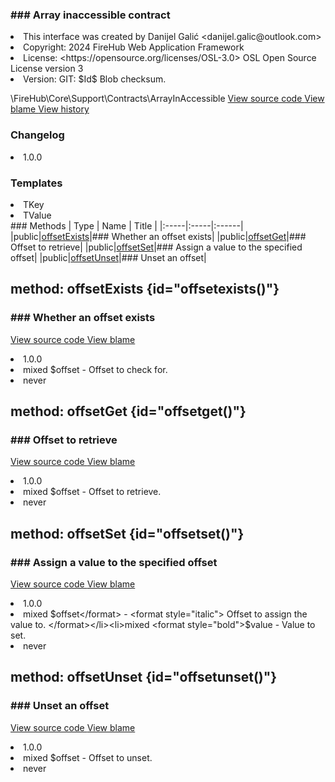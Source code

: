 <title># ArrayInAccessible</title>

<code-block lang="php">
<![CDATA[interface ArrayInAccessible]]>
</code-block>













### ### Array inaccessible contract



<deflist>
    <def title="Interface basic info:">
        <list><li>This interface was created by Danijel Galić &lt;danijel.galic@outlook.com&gt;</li><li>Copyright: 2024 FireHub Web Application Framework</li><li>License: &lt;https://opensource.org/licenses/OSL-3.0&gt; OSL Open Source License version 3</li><li>Version: GIT: $Id$ Blob checksum.</li></list>
    </def>
</deflist>

<deflist><def title="Fully Qualified Interface Name:">
        \FireHub\Core\Support\Contracts\ArrayInAccessible
    </def><def title="Source code:">
        <a href="https://github.com/The-FireHub-Project/Core/blob/develop-pre-alpha-m1/src/support/contracts/firehub.ArrayInAccessible.php#L29">
            View source code
        </a>
    </def>
    <def title="Blame:">
        <a href="https://github.com/The-FireHub-Project/Core/blame/develop-pre-alpha-m1/src/support/contracts/firehub.ArrayInAccessible.php">
            View blame
        </a>
    </def>
    <def title="History:">
        <a href="https://github.com/The-FireHub-Project/Core/commits/develop-pre-alpha-m1/src/support/contracts/firehub.ArrayInAccessible.php">
            View history
        </a>
    </def></deflist>
### Changelog
<deflist>
    <def title="Version history:">
        <list><li>1.0.0</li></list>
    </def>
</deflist>


### Templates
<deflist>
    <def title="This interface has templates:">
        <list><li>TKey</li><li>TValue</li></list>
    </def>
</deflist>
### Methods
| Type | Name | Title |
|:-----|:-----|:------|
|public|<a href="#offsetexists()">offsetExists</a>|### Whether an offset exists|
|public|<a href="#offsetget()">offsetGet</a>|### Offset to retrieve|
|public|<a href="#offsetset()">offsetSet</a>|### Assign a value to the specified offset|
|public|<a href="#offsetunset()">offsetUnset</a>|### Unset an offset|

## method: offsetExists {id="offsetexists()"}

<code-block lang="php">
    <![CDATA[public ArrayInAccessible::offsetExists(mixed $offset):never]]>
</code-block>













### ### Whether an offset exists



<deflist><def title="Source code:">
                <a href="https://github.com/The-FireHub-Project/Core/blob/develop-pre-alpha-m1/src/support/contracts/firehub.ArrayInAccessible.php#L38">
                    View source code
                </a>
            </def>
            <def title="Blame:">
                <a href="https://github.com/The-FireHub-Project/Core/blame/develop-pre-alpha-m1/src/support/contracts/firehub.ArrayInAccessible.php#L38">
                    View blame
                </a>
            </def></deflist>
<deflist>
    <def title="Version history:">
        <list><li>1.0.0</li></list>
    </def>
</deflist>
<deflist>
    <def title="This method has parameters:">
        <list><li>mixed <format style="bold">$offset</format> - <format style="italic">
Offset to check for.
</format></li></list>
    </def>
</deflist>
<deflist>
    <def title="This method returns:">
        <list><li>never</li></list>
    </def>
</deflist>
## method: offsetGet {id="offsetget()"}

<code-block lang="php">
    <![CDATA[public ArrayInAccessible::offsetGet(mixed $offset):never]]>
</code-block>













### ### Offset to retrieve



<deflist><def title="Source code:">
                <a href="https://github.com/The-FireHub-Project/Core/blob/develop-pre-alpha-m1/src/support/contracts/firehub.ArrayInAccessible.php#L47">
                    View source code
                </a>
            </def>
            <def title="Blame:">
                <a href="https://github.com/The-FireHub-Project/Core/blame/develop-pre-alpha-m1/src/support/contracts/firehub.ArrayInAccessible.php#L47">
                    View blame
                </a>
            </def></deflist>
<deflist>
    <def title="Version history:">
        <list><li>1.0.0</li></list>
    </def>
</deflist>
<deflist>
    <def title="This method has parameters:">
        <list><li>mixed <format style="bold">$offset</format> - <format style="italic">
Offset to retrieve.
</format></li></list>
    </def>
</deflist>
<deflist>
    <def title="This method returns:">
        <list><li>never</li></list>
    </def>
</deflist>
## method: offsetSet {id="offsetset()"}

<code-block lang="php">
    <![CDATA[public ArrayInAccessible::offsetSet(mixed $offset, mixed $value):never]]>
</code-block>













### ### Assign a value to the specified offset



<deflist><def title="Source code:">
                <a href="https://github.com/The-FireHub-Project/Core/blob/develop-pre-alpha-m1/src/support/contracts/firehub.ArrayInAccessible.php#L56">
                    View source code
                </a>
            </def>
            <def title="Blame:">
                <a href="https://github.com/The-FireHub-Project/Core/blame/develop-pre-alpha-m1/src/support/contracts/firehub.ArrayInAccessible.php#L56">
                    View blame
                </a>
            </def></deflist>
<deflist>
    <def title="Version history:">
        <list><li>1.0.0</li></list>
    </def>
</deflist>
<deflist>
    <def title="This method has parameters:">
        <list><li>mixed <format style="bold">$offset</format> - <format style="italic">
Offset to assign the value to.
</format></li><li>mixed <format style="bold">$value</format> - <format style="italic">
Value to set.
</format></li></list>
    </def>
</deflist>
<deflist>
    <def title="This method returns:">
        <list><li>never</li></list>
    </def>
</deflist>
## method: offsetUnset {id="offsetunset()"}

<code-block lang="php">
    <![CDATA[public ArrayInAccessible::offsetUnset(mixed $offset):never]]>
</code-block>













### ### Unset an offset



<deflist><def title="Source code:">
                <a href="https://github.com/The-FireHub-Project/Core/blob/develop-pre-alpha-m1/src/support/contracts/firehub.ArrayInAccessible.php#L65">
                    View source code
                </a>
            </def>
            <def title="Blame:">
                <a href="https://github.com/The-FireHub-Project/Core/blame/develop-pre-alpha-m1/src/support/contracts/firehub.ArrayInAccessible.php#L65">
                    View blame
                </a>
            </def></deflist>
<deflist>
    <def title="Version history:">
        <list><li>1.0.0</li></list>
    </def>
</deflist>
<deflist>
    <def title="This method has parameters:">
        <list><li>mixed <format style="bold">$offset</format> - <format style="italic">
Offset to unset.
</format></li></list>
    </def>
</deflist>
<deflist>
    <def title="This method returns:">
        <list><li>never</li></list>
    </def>
</deflist>